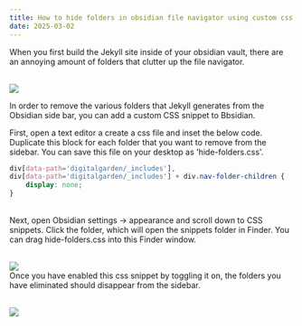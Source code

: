 ```yaml
---
title: How to hide folders in obsidian file navigator using custom css snippets
date: 2025-03-02
---
```

When you first build the Jekyll site inside of your obsidian vault, there are an annoying amount of folders that clutter up the file navigator. 

<br><img src="{{ site.baseurl }}/assets/navclutter.png"/> 

In order to remove the various folders that Jekyll generates from the Obsidian side bar, you can add a custom CSS snippet to Bbsidian.

First, open a text editor a create a css file and inset the below code. Duplicate this block for each folder that you want to remove from the sidebar. You can save this file on your desktop as 'hide-folders.css'.

```css
div[data-path='digitalgarden/_includes'],
div[data-path='digitalgarden/_includes'] + div.nav-folder-children {
    display: none;
}
```
<br>
Next, open Obsidian settings -> appearance and scroll down to CSS snippets. Click the folder, which will open the snippets folder in Finder. You can drag hide-folders.css into this Finder window.

<br><img src="{{ site.baseurl }}/assets/appearance.png"/> <br>
Once you have enabled this css snippet by toggling it on, the folders you have eliminated should disappear from the sidebar. 

<br><img src="{{ site.baseurl }}/assets/Vault_Example.png"/> 